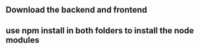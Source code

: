 ## Download the backend and frontend
## use npm install in both folders to install the node modules
